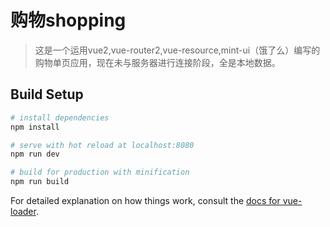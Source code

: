 # 购物shopping

> 这是一个运用vue2,vue-router2,vue-resource,mint-ui（饿了么）编写的购物单页应用，现在未与服务器进行连接阶段，全是本地数据。

## Build Setup

``` bash
# install dependencies
npm install

# serve with hot reload at localhost:8080
npm run dev

# build for production with minification
npm run build
```

For detailed explanation on how things work, consult the [docs for vue-loader](http://vuejs.github.io/vue-loader).
